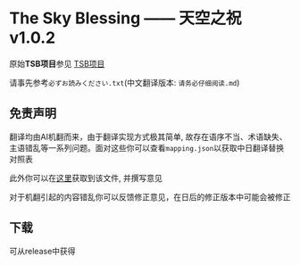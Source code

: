 # The Sky Blessing —— 天空之祝 v1.0.2

原始**TSB项目**参见 [TSB项目](https://github.com/ProjectTSB)

请事先参考`必ずお読みください.txt`(中文翻译版本: `请务必仔细阅读.md`)

## 免责声明

翻译均由AI机翻而来，由于翻译实现方式极其简单, 故存在语序不当、术语缺失、主语错乱等一系列问题。面对这些你可以查看`mapping.json`以获取中日翻译替换对照表

此外你可以在[这里](https://gist.github.com/iAkariAk/9eb2b125ef15e55f76d957b7064d13f0)获取到该文件, 并撰写意见

对于机翻引起的内容错乱你可以反馈修正意见，在日后的修正版本中可能会被修正

## 下载

可从release中获得
